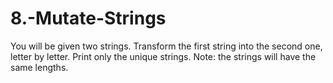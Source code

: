 # 8.-Mutate-Strings
You will be given two strings. Transform the first string into the second one, letter by letter. Print only the unique strings.
Note: the strings will have the same lengths.
